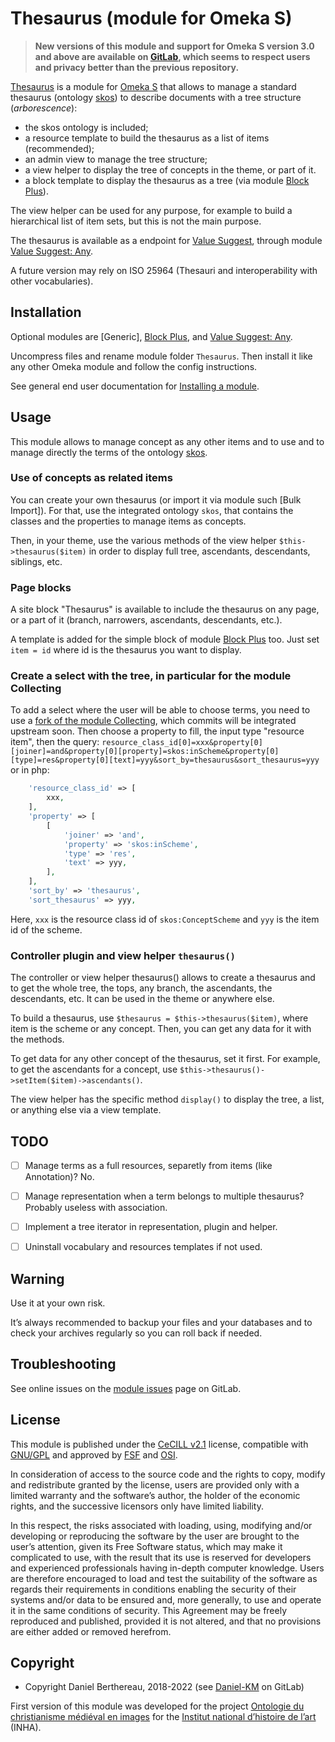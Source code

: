 Thesaurus (module for Omeka S)
==============================

> __New versions of this module and support for Omeka S version 3.0 and above
> are available on [GitLab], which seems to respect users and privacy better
> than the previous repository.__

[Thesaurus] is a module for [Omeka S] that allows to manage a standard thesaurus
(ontology [skos]) to describe documents with a tree structure (_arborescence_):

- the skos ontology is included;
- a resource template to build the thesaurus as a list of items (recommended);
- an admin view to manage the tree structure;
- a view helper to display the tree of concepts in the theme, or part of it.
- a block template to display the thesaurus as a tree (via module [Block Plus]).

The view helper can be used for any purpose, for example to build a hierarchical
list of item sets, but this is not the main purpose.

The thesaurus is available as a endpoint for [Value Suggest], through module [Value Suggest: Any].

A future version may rely on ISO 25964 (Thesauri and interoperability with
other vocabularies).


Installation
------------

Optional modules are [Generic], [Block Plus], and [Value Suggest: Any].

Uncompress files and rename module folder `Thesaurus`. Then install it like any
other Omeka module and follow the config instructions.

See general end user documentation for [Installing a module].


Usage
-----

This module allows to manage concept as any other items and to use and to manage
directly the terms of the ontology [skos].

### Use of concepts as related items

You can create your own thesaurus (or import it via module such [Bulk Import]).
For that, use the integrated ontology `skos`, that contains the classes and the
properties to manage items as concepts.

Then, in your theme, use the various methods of the view helper `$this->thesaurus($item)`
in order to display full tree, ascendants, descendants, siblings, etc.

### Page blocks

A site block "Thesaurus" is available to include the thesaurus on any page, or a
part of it (branch, narrowers, ascendants, descendants, etc.).

A template is added for the simple block of module [Block Plus] too. Just set
`item = id` where id is the thesaurus you want to display.

### Create a select with the tree, in particular for the module Collecting

To add a select where the user will be able to choose terms, you need to use a
[fork of the module Collecting], which commits will be integrated upstream soon.
Then choose a property to fill, the input type "resource item", then the query:
`resource_class_id[0]=xxx&property[0][joiner]=and&property[0][property]=skos:inScheme&property[0][type]=res&property[0][text]=yyy&sort_by=thesaurus&sort_thesaurus=yyy`
or in php:
```php
    'resource_class_id' => [
        xxx,
    ],
    'property' => [
        [
            'joiner' => 'and',
            'property' => 'skos:inScheme',
            'type' => 'res',
            'text' => yyy,
        ],
    ],
    'sort_by' => 'thesaurus',
    'sort_thesaurus' => yyy,
```
Here, `xxx` is the resource class id of `skos:ConceptScheme` and `yyy` is the
item id of the scheme.

### Controller plugin and view helper `thesaurus()`

The controller or view helper thesaurus() allows to create a thesaurus and to
get the whole tree, the tops, any branch, the ascendants, the descendants, etc.
It can be used in the theme or anywhere else.

To build a thesaurus, use `$thesaurus = $this->thesaurus($item)`, where item is
the scheme or any concept. Then, you can get any data for it with the methods.

To get data for any other concept of the thesaurus, set it first. For example,
to get the  ascendants for a concept, use `$this->thesaurus()->setItem($item)->ascendants()`.

The view helper has the specific method `display()` to display the tree, a list,
or anything else via a view template.


TODO
----

* [ ] Manage terms as a full resources, separetly from items (like Annotation)? No.
* [ ] Manage representation when a term belongs to multiple thesaurus? Probably useless with association.
* [ ] Implement a tree iterator in representation, plugin and helper.
* [ ] Uninstall vocabulary and resources templates if not used.


Warning
-------

Use it at your own risk.

It’s always recommended to backup your files and your databases and to check
your archives regularly so you can roll back if needed.


Troubleshooting
---------------

See online issues on the [module issues] page on GitLab.


License
-------

This module is published under the [CeCILL v2.1] license, compatible with
[GNU/GPL] and approved by [FSF] and [OSI].

In consideration of access to the source code and the rights to copy, modify and
redistribute granted by the license, users are provided only with a limited
warranty and the software’s author, the holder of the economic rights, and the
successive licensors only have limited liability.

In this respect, the risks associated with loading, using, modifying and/or
developing or reproducing the software by the user are brought to the user’s
attention, given its Free Software status, which may make it complicated to use,
with the result that its use is reserved for developers and experienced
professionals having in-depth computer knowledge. Users are therefore encouraged
to load and test the suitability of the software as regards their requirements
in conditions enabling the security of their systems and/or data to be ensured
and, more generally, to use and operate it in the same conditions of security.
This Agreement may be freely reproduced and published, provided it is not
altered, and that no provisions are either added or removed herefrom.


Copyright
---------

* Copyright Daniel Berthereau, 2018-2022 (see [Daniel-KM] on GitLab)

First version of this module was developed for the project [Ontologie du christianisme médiéval en images]
for the [Institut national d’histoire de l’art] (INHA).


[Omeka S]: https://omeka.org/s
[Thesaurus]: https://gitlab.com/Daniel-KM/Omeka-S-module-Thesaurus
[skos]: https://www.w3.org/2004/02/skos
[Installing a module]: https://omeka.org/s/docs/user-manual/modules/#installing-modules
[Custom Vocab]: https://github.com/omeka-s-modules/CustomVocab
[Block Plus]: https://gitlab.com/Daniel-KM/Omeka-S-module-BlockPlus
[Value Suggest]: https://github.com/omeka-s-modules/ValueSuggest
[Value Suggest: Any]: https://gitlab.com/Daniel-KM/Omeka-S-module-ValueSuggestAny
[LibreOffice]: https://libreoffice.org
[fork of the module Collecting]: https://gitlab.com/Daniel-KM/Omeka-S-module-Collecting
[module issues]: https://gitlab.com/Daniel-KM/Omeka-S-module-Thesaurus/-/issues
[CeCILL v2.1]: https://www.cecill.info/licences/Licence_CeCILL_V2.1-en.html
[GNU/GPL]: https://www.gnu.org/licenses/gpl-3.0.html
[FSF]: https://www.fsf.org
[OSI]: http://opensource.org
[Ontologie du christianisme médiéval en images]: https://omci.inha.fr
[Institut national d’histoire de l’art]: https://www.inha.fr
[GitLab]: https://gitlab.com/Daniel-KM
[Daniel-KM]: https://gitlab.com/Daniel-KM "Daniel Berthereau"
